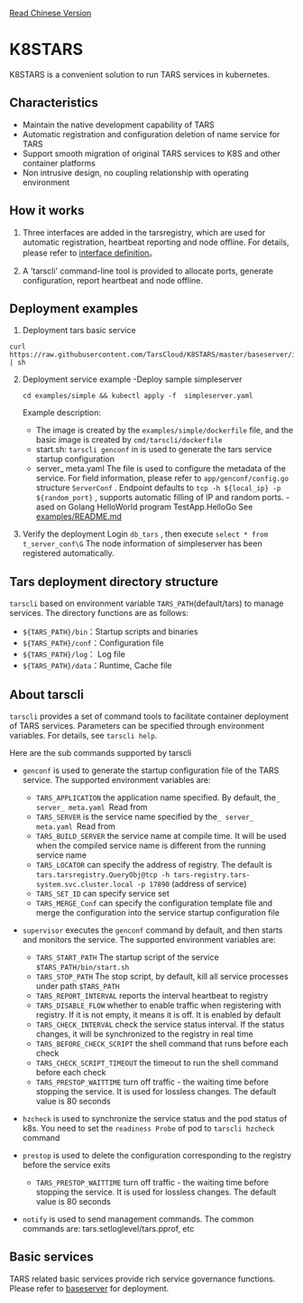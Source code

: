 [Read Chinese Version](./README_cn.md) 

# K8STARS
K8STARS is a convenient solution to run TARS services in kubernetes.

## Characteristics
- Maintain the native development capability of TARS
- Automatic registration and configuration deletion of name service for TARS
- Support smooth migration of original TARS services to K8S and other container platforms
- Non intrusive design, no coupling relationship with operating environment

## How it works
1. Three interfaces are added in the tarsregistry, which are used for automatic registration, heartbeat reporting and node offline. For details, please refer to [interface definition](./tarsregistry/protocol/tarsregistry.tars)。

2. A 'tarscli' command-line tool is provided to allocate ports, generate configuration, report heartbeat and node offline.

## Deployment examples
1. Deployment tars basic service
```
curl https://raw.githubusercontent.com/TarsCloud/K8STARS/master/baseserver/install_all.sh | sh
```

2. Deployment service example
    -Deploy sample simpleserver

     ```cd examples/simple && kubectl apply -f  simpleserver.yaml```

     Example description:
     - The image is created by the `examples/simple/dockerfile` file, and the basic image is created by `cmd/tarscli/dockerfile`
     - start.sh: `tarscli genconf` in is used to generate the tars service startup configuration
     - server_ meta.yaml The file is used to configure the metadata of the service. For field information, please refer to `app/genconf/config.go` structure  `ServerConf` . Endpoint defaults to `tcp -h ${local_ip} -p ${random_port}` , supports automatic filling of IP and random ports.
     -ased on Golang HelloWorld program TestApp.HelloGo
     See [examples/README.md](examples)
     
3. Verify the deployment
Login `db_tars` , then execute `select * from t_server_conf\G` The node information of simpleserver has been registered automatically.

## Tars deployment directory structure
`tarscli` based on environment variable `TARS_PATH`(default/tars) to manage services. The directory functions are as follows:
   - `${TARS_PATH}/bin`：Startup scripts and binaries
   - `${TARS_PATH}/conf`：Configuration file
   - `${TARS_PATH}/log`： Log file
   - `${TARS_PATH}/data`：Runtime, Cache file

## About tarscli
`tarscli` provides a set of command tools to facilitate container deployment of TARS services. Parameters can be specified through environment variables. For details, see `tarscli help`.

Here are the sub commands supported by tarscli
- `genconf` is used to generate the startup configuration file of the TARS service. The supported environment variables are:
  - `TARS_APPLICATION` the application name specified. By default, the`_ server_ meta.yaml `Read from
  - `TARS_SERVER` is the service name specified by the`_ server_ meta.yaml `Read from
  - `TARS_BUILD_SERVER` the service name at compile time. It will be used when the compiled service name is different from the running service name
  - `TARS_LOCATOR` can specify the address of registry. The default is `tars.tarsregistry.QueryObj@tcp -h tars-registry.tars-system.svc.cluster.local -p 17890` (address of service)
  - `TARS_SET_ID` can specify service set
  - `TARS_MERGE_Conf` can specify the configuration template file and merge the configuration into the service startup configuration file

- `supervisor` executes the `genconf` command by default, and then starts and monitors the service. The supported environment variables are:
  - `TARS_START_PATH` The startup script of the service `$TARS_PATH/bin/start.sh`
  - `TARS_STOP_PATH` The stop script, by default, kill all service processes under path `$TARS_PATH`
  - `TARS_REPORT_INTERVAL` reports the interval heartbeat to registry
  - `TARS_DISABLE_FLOW` whether to enable traffic when registering with registry. If it is not empty, it means it is off. It is enabled by default
  - `TARS_CHECK_INTERVAL` check the service status interval. If the status changes, it will be synchronized to the registry in real time
  - `TARS_BEFORE_CHECK_SCRIPT` the shell command that runs before each check
  - `TARS_CHECK_SCRIPT_TIMEOUT` the timeout to run the shell command before each check
  - `TARS_PRESTOP_WAITTIME` turn off traffic - the waiting time before stopping the service. It is used for lossless changes. The default value is 80 seconds

- `hzcheck` is used to synchronize the service status and the pod status of k8s. You need to set the `readiness Probe` of pod to `tarscli hzcheck`  command
- `prestop` is used to delete the configuration corresponding to the registry before the service exits
    - `TARS_PRESTOP_WAITTIME`  turn off traffic - the waiting time before stopping the service. It is used for lossless changes. The default value is 80 seconds
- `notify` is used to send management commands. The common commands are: tars.setloglevel/tars.pprof, etc

## Basic services
TARS related basic services provide rich service governance functions. Please refer to [baseserver](./baseserver) for deployment.
